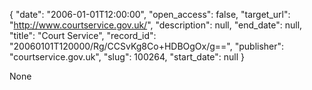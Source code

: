 {
  "date": "2006-01-01T12:00:00", 
  "open_access": false, 
  "target_url": "http://www.courtservice.gov.uk/", 
  "description": null, 
  "end_date": null, 
  "title": "Court Service", 
  "record_id": "20060101T120000/Rg/CCSvKg8Co+HDBOgOx/g==", 
  "publisher": "courtservice.gov.uk", 
  "slug": 100264, 
  "start_date": null
}

None